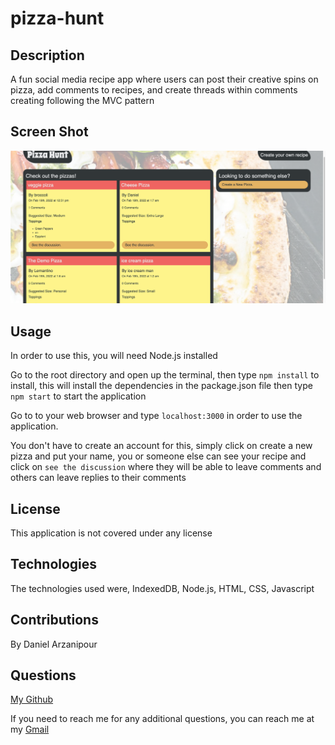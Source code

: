 # pizza-hunt

## Description

A fun social media recipe app where users can post their creative spins on pizza, add comments to recipes, and create threads within comments creating following the MVC pattern

## Screen Shot

![deep-thoughts-screenshot](./screenshots/pizza-hunt.png)

## Usage

In order to use this, you will need Node.js installed

Go to the root directory and open up the terminal, then type `npm install` to install, this will install the dependencies in the package.json file then type `npm start` to start the application

Go to to your web browser and type `localhost:3000` in order to use the application.

You don't have to create an account for this, simply click on create a new pizza and put your name, you or someone else can see your recipe and click on `see the discussion` where they will be able to leave comments and others can leave replies to their comments

## License

This application is not covered under any license

## Technologies

The technologies used were, IndexedDB, Node.js, HTML, CSS, Javascript

## Contributions

By Daniel Arzanipour

## Questions

[My Github](https://github.com/DanielArzani)

If you need to reach me for any additional questions, you can reach me at my [Gmail](mailto:daniel.arzanipour@gmail.com)
